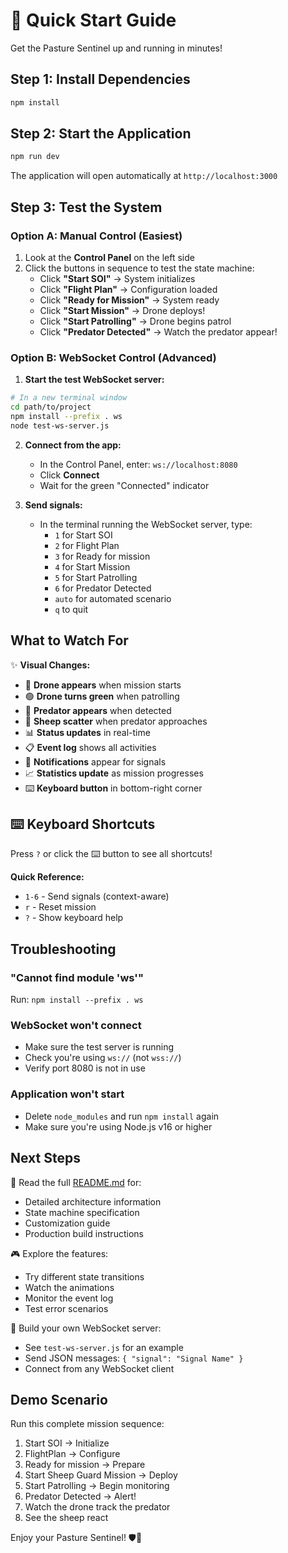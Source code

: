 # 🚀 Quick Start Guide

Get the Pasture Sentinel up and running in minutes!

## Step 1: Install Dependencies

```bash
npm install
```

## Step 2: Start the Application

```bash
npm run dev
```

The application will open automatically at `http://localhost:3000`

## Step 3: Test the System

### Option A: Manual Control (Easiest)

1. Look at the **Control Panel** on the left side
2. Click the buttons in sequence to test the state machine:
   - Click **"Start SOI"** → System initializes
   - Click **"Flight Plan"** → Configuration loaded
   - Click **"Ready for Mission"** → System ready
   - Click **"Start Mission"** → Drone deploys!
   - Click **"Start Patrolling"** → Drone begins patrol
   - Click **"Predator Detected"** → Watch the predator appear!

### Option B: WebSocket Control (Advanced)

1. **Start the test WebSocket server:**

```bash
# In a new terminal window
cd path/to/project
npm install --prefix . ws
node test-ws-server.js
```

2. **Connect from the app:**
   - In the Control Panel, enter: `ws://localhost:8080`
   - Click **Connect**
   - Wait for the green "Connected" indicator

3. **Send signals:**
   - In the terminal running the WebSocket server, type:
     - `1` for Start SOI
     - `2` for Flight Plan
     - `3` for Ready for mission
     - `4` for Start Mission
     - `5` for Start Patrolling
     - `6` for Predator Detected
     - `auto` for automated scenario
     - `q` to quit

## What to Watch For

✨ **Visual Changes:**
- 🚁 **Drone appears** when mission starts
- 🟢 **Drone turns green** when patrolling
- 🐻 **Predator appears** when detected
- 🐑 **Sheep scatter** when predator approaches
- 📊 **Status updates** in real-time
- 📋 **Event log** shows all activities
- 🔔 **Notifications** appear for signals
- 📈 **Statistics update** as mission progresses
- ⌨️ **Keyboard button** in bottom-right corner

## ⌨️ Keyboard Shortcuts

Press `?` or click the ⌨️ button to see all shortcuts!

**Quick Reference:**
- `1-6` - Send signals (context-aware)
- `r` - Reset mission
- `?` - Show keyboard help

## Troubleshooting

### "Cannot find module 'ws'"
Run: `npm install --prefix . ws`

### WebSocket won't connect
- Make sure the test server is running
- Check you're using `ws://` (not `wss://`)
- Verify port 8080 is not in use

### Application won't start
- Delete `node_modules` and run `npm install` again
- Make sure you're using Node.js v16 or higher

## Next Steps

📖 Read the full [README.md](README.md) for:
- Detailed architecture information
- State machine specification
- Customization guide
- Production build instructions

🎮 Explore the features:
- Try different state transitions
- Watch the animations
- Monitor the event log
- Test error scenarios

🔧 Build your own WebSocket server:
- See `test-ws-server.js` for an example
- Send JSON messages: `{ "signal": "Signal Name" }`
- Connect from any WebSocket client

## Demo Scenario

Run this complete mission sequence:

1. Start SOI → Initialize
2. FlightPlan → Configure
3. Ready for mission → Prepare
4. Start Sheep Guard Mission → Deploy
5. Start Patrolling → Begin monitoring
6. Predator Detected → Alert!
7. Watch the drone track the predator
8. See the sheep react

Enjoy your Pasture Sentinel! 🛡️🐑

